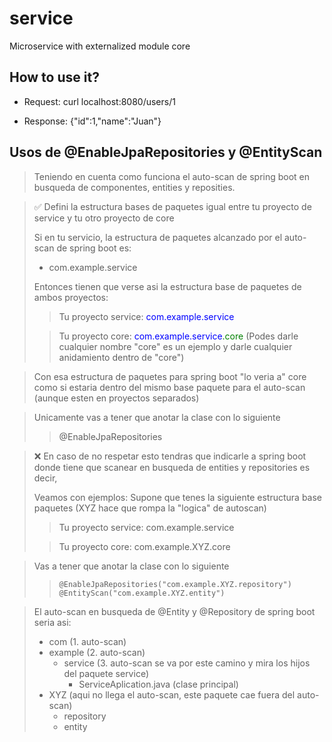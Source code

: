 # service
Microservice with externalized module core

## How to use it?
- Request:
curl localhost:8080/users/1

- Response:
{"id":1,"name":"Juan"}

## Usos de @EnableJpaRepositories y @EntityScan
> Teniendo en cuenta como funciona el auto-scan de spring boot en busqueda de componentes, entities y reposities.

> ✅  Defini la estructura bases de paquetes igual entre tu proyecto de service y tu otro proyecto de core
> 
> Si en tu servicio, la estructura de paquetes alcanzado por el auto-scan de spring boot es:
> - com.example.service
> 
> Entonces tienen que verse asi la estructura base de paquetes de ambos proyectos:
>> Tu proyecto service: <span style="color:blue">com.example.service</span>
> 
>> Tu proyecto core: <span style="color:blue">com.example.service</span><span style="color:green">.core</span>  (Podes darle cualquier nombre "core" es un ejemplo y darle cualquier anidamiento dentro de "core")
 
> Con esa estructura de paquetes para spring boot "lo veria a" core como si estaria dentro del mismo base paquete para el auto-scan (aunque esten en proyectos separados)

> Unicamente vas a tener que anotar la clase con lo siguiente  
>> @EnableJpaRepositories
 
> ❌ En caso de no respetar esto tendras que indicarle a spring boot donde tiene que scanear en busqueda de entities 
> y repositories es decir,
> 
> Veamos con ejemplos: Supone que tenes la siguiente estructura base paquetes (XYZ hace que rompa la "logica" de autoscan)
>
>> Tu proyecto service: com.example.service
> 
>> Tu proyecto core: com.example.XYZ.core

>
> Vas a tener que anotar la clase con lo siguiente
>> `@EnableJpaRepositories("com.example.XYZ.repository")`  
>> `@EntityScan("com.example.XYZ.entity")`

> El auto-scan en busqueda de @Entity y @Repository de spring boot seria asi:
>
>- com (1. auto-scan)  
>  - example (2. auto-scan)  
>    - service (3. auto-scan se va por este camino y mira los hijos del paquete service)  
>       - ServiceAplication.java (clase principal)  
>  - XYZ (aqui no llega el auto-scan, este paquete cae fuera del auto-scan)  
>    - repository  
>    - entity


